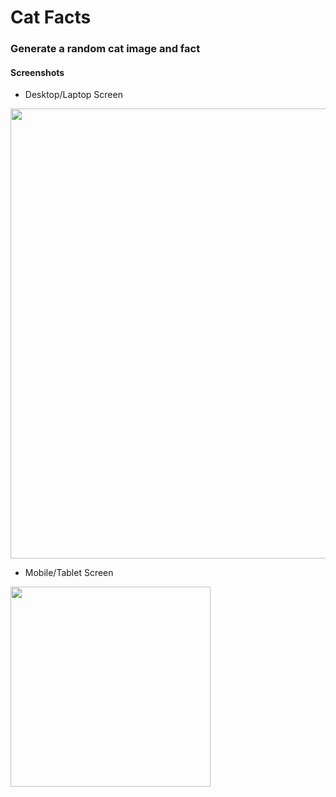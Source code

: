 # Cat Facts

### Generate a random cat image and fact

#### Screenshots

* Desktop/Laptop Screen

<img src="/screenshots/screenshot_1.png" width="720px" />

* Mobile/Tablet Screen

<img src="/screenshots/screenshot_2.png" width="320px" />
